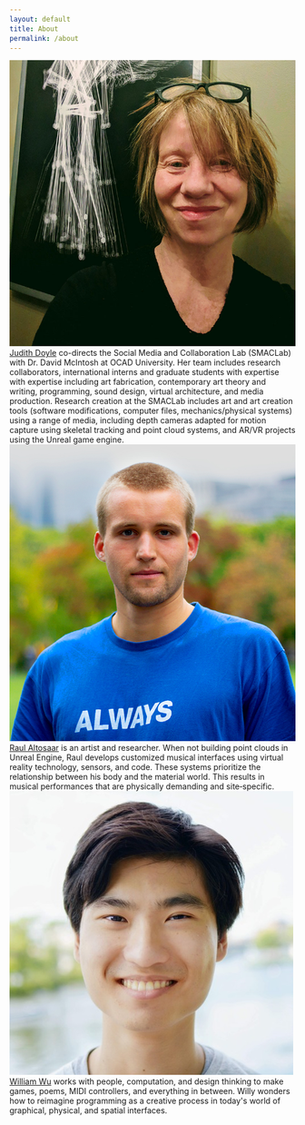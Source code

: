 ```yaml
---
layout: default
title: About
permalink: /about
---
```

<section>
<article class="project about">

<img id="headshot" src="assets/img/pages/about/judith-doyle.jpg">
<a href="http://readingpictures.com/" target="_blank">Judith Doyle</a> co-directs the Social Media and Collaboration Lab (SMACLab) with Dr. David McIntosh at OCAD University. Her team includes research collaborators, international interns and graduate students with expertise with expertise including art fabrication, contemporary art theory and writing, programming, sound design, virtual architecture, and media production. Research creation at the SMACLab includes art and art creation tools (software modifications, computer files, mechanics/physical systems) using a range of media, including depth cameras adapted for motion capture using skeletal tracking and point cloud systems, and AR/VR projects using the Unreal game engine.

<img id="headshot" src="assets/img/pages/about/raul-altosaar.jpg">
<a href="https://raul.earth/" target="_blank">Raul Altosaar</a> is an artist and researcher. When not building point clouds in Unreal Engine, Raul develops customized musical interfaces using virtual reality technology, sensors, and code. These systems prioritize the relationship between his body and the material world. This results in musical performances that are physically demanding and site‑specific.

<img id="headshot" src="assets/img/pages/about/william-wu.jpg">
<a href="https://willy-vvu.github.io/" target="_blank">William Wu</a> works with people, computation, and design thinking to make games, poems, MIDI controllers, and everything in between. Willy wonders how to reimagine programming as a creative process in today's world of graphical, physical, and spatial interfaces.

</article>
</section>
